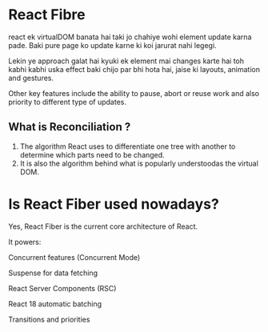 # React Fibre

react ek virtualDOM banata hai taki jo chahiye wohi element update karna pade. Baki pure page ko update karne ki koi jarurat nahi legegi.

Lekin ye approach galat hai kyuki ek element mai changes karte hai toh kabhi kabhi uska effect baki chijo par bhi hota hai, jaise ki layouts, animation and gestures.

Other key features include the ability to pause, abort or reuse work and also priority to different type of updates.

## What is Reconciliation ?

1) The algorithm React uses to differentiate one tree with another to determine which parts need to be changed.
2) It is also the algorithm behind what is popularly understoodas the virtual DOM.

# Is React Fiber used nowadays?
Yes, React Fiber is the current core architecture of React.

It powers:

Concurrent features (Concurrent Mode)

Suspense for data fetching

React Server Components (RSC)

React 18 automatic batching

Transitions and priorities
